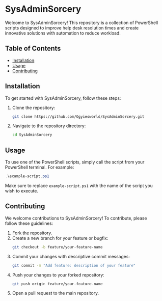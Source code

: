 # SysAdminSorcery

Welcome to SysAdminSorcery! This repository is a collection of PowerShell scripts designed to improve help desk resolution times and create innovative solutions with automation to reduce workload.

## Table of Contents
- [Installation](#installation)
- [Usage](#usage)
- [Contributing](#contributing)

## Installation

To get started with SysAdminSorcery, follow these steps:

1. Clone the repository:
   ```bash
   git clone https://github.com/Ogyiesworld/SysAdminSorcery.git
   ```

2. Navigate to the repository directory:
   ```bash
   cd SysAdminSorcery
   ```

## Usage

To use one of the PowerShell scripts, simply call the script from your PowerShell terminal. For example:
```powershell
.\example-script.ps1
```
Make sure to replace `example-script.ps1` with the name of the script you wish to execute.

## Contributing

We welcome contributions to SysAdminSorcery! To contribute, please follow these guidelines:

1. Fork the repository.
2. Create a new branch for your feature or bugfix:
   ```bash
   git checkout -b feature/your-feature-name
   ```
3. Commit your changes with descriptive commit messages:
   ```bash
   git commit -m "Add feature: description of your feature"
   ```
4. Push your changes to your forked repository:
   ```bash
   git push origin feature/your-feature-name
   ```
5. Open a pull request to the main repository.
